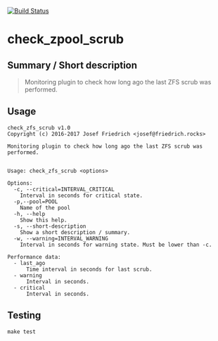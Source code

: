 [![Build Status](https://travis-ci.org/JosefFriedrich-shell/check_zpool_scrub.svg?branch=master)](https://travis-ci.org/JosefFriedrich-shell/check_zpool_scrub)

# check_zpool_scrub

## Summary / Short description

> Monitoring plugin to check how long ago the last ZFS scrub was performed.

## Usage

```
check_zfs_scrub v1.0
Copyright (c) 2016-2017 Josef Friedrich <josef@friedrich.rocks>

Monitoring plugin to check how long ago the last ZFS scrub was performed.


Usage: check_zfs_scrub <options>

Options:
  -c, --critical=INTERVAL_CRITICAL
    Interval in seconds for critical state.
  -p,--pool=POOL
    Name of the pool
  -h, --help
    Show this help.
  -s, --short-description
    Show a short description / summary.
  -w, --warning=INTERVAL_WARNING
    Interval in seconds for warning state. Must be lower than -c.

Performance data:
  - last_ago
      Time interval in seconds for last scrub.
  - warning
      Interval in seconds.
  - critical
      Interval in seconds.
```

## Testing

```
make test
```
